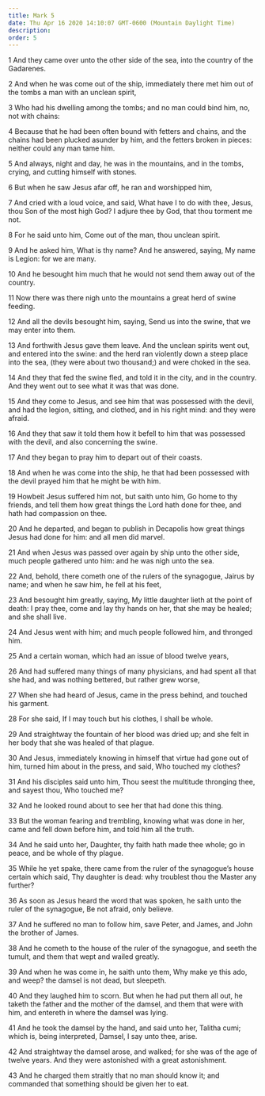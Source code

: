 ```yaml
---
title: Mark 5
date: Thu Apr 16 2020 14:10:07 GMT-0600 (Mountain Daylight Time)
description: 
order: 5
---
```


<p>
  1 And they came over unto the other side of the sea, into the country of the
  Gadarenes.
</p>
<p>
  2 And when he was come out of the ship, immediately there met him out of the
  tombs a man with an unclean spirit,
</p>
<p>
  3 Who had his dwelling among the tombs; and no man could bind him, no, not
  with chains:
</p>
<p>
  4 Because that he had been often bound with fetters and chains, and the chains
  had been plucked asunder by him, and the fetters broken in pieces: neither
  could any man tame him.
</p>
<p>
  5 And always, night and day, he was in the mountains, and in the tombs,
  crying, and cutting himself with stones.
</p>
<p>6 But when he saw Jesus afar off, he ran and worshipped him,</p>
<p>
  7 And cried with a loud voice, and said, What have I to do with thee, Jesus,
  thou Son of the most high God? I adjure thee by God, that thou torment me not.
</p>
<p>8 For he said unto him, Come out of the man, thou unclean spirit.</p>
<p>
  9 And he asked him, What is thy name? And he answered, saying, My name is
  Legion: for we are many.
</p>
<p>
  10 And he besought him much that he would not send them away out of the
  country.
</p>
<p>
  11 Now there was there nigh unto the mountains a great herd of swine feeding.
</p>
<p>
  12 And all the devils besought him, saying, Send us into the swine, that we
  may enter into them.
</p>
<p>
  13 And forthwith Jesus gave them leave. And the unclean spirits went out, and
  entered into the swine: and the herd ran violently down a steep place into the
  sea, (they were about two thousand;) and were choked in the sea.
</p>
<p>
  14 And they that fed the swine fled, and told it in the city, and in the
  country. And they went out to see what it was that was done.
</p>
<p>
  15 And they come to Jesus, and see him that was possessed with the devil, and
  had the legion, sitting, and clothed, and in his right mind: and they were
  afraid.
</p>
<p>
  16 And they that saw it told them how it befell to him that was possessed with
  the devil, and also concerning the swine.
</p>
<p>17 And they began to pray him to depart out of their coasts.</p>
<p>
  18 And when he was come into the ship, he that had been possessed with the
  devil prayed him that he might be with him.
</p>
<p>
  19 Howbeit Jesus suffered him not, but saith unto him, Go home to thy friends,
  and tell them how great things the Lord hath done for thee, and hath had
  compassion on thee.
</p>
<p>
  20 And he departed, and began to publish in Decapolis how great things Jesus
  had done for him: and all men did marvel.
</p>
<p>
  21 And when Jesus was passed over again by ship unto the other side, much
  people gathered unto him: and he was nigh unto the sea.
</p>
<p>
  22 And, behold, there cometh one of the rulers of the synagogue, Jairus by
  name; and when he saw him, he fell at his feet,
</p>
<p>
  23 And besought him greatly, saying, My little daughter lieth at the point of
  death: I pray thee, come and lay thy hands on her, that she may be healed; and
  she shall live.
</p>
<p>
  24 And Jesus went with him; and much people followed him, and thronged him.
</p>
<p>25 And a certain woman, which had an issue of blood twelve years,</p>
<p>
  26 And had suffered many things of many physicians, and had spent all that she
  had, and was nothing bettered, but rather grew worse,
</p>
<p>
  27 When she had heard of Jesus, came in the press behind, and touched his
  garment.
</p>
<p>28 For she said, If I may touch but his clothes, I shall be whole.</p>
<p>
  29 And straightway the fountain of her blood was dried up; and she felt in her
  body that she was healed of that plague.
</p>
<p>
  30 And Jesus, immediately knowing in himself that virtue had gone out of him,
  turned him about in the press, and said, Who touched my clothes?
</p>
<p>
  31 And his disciples said unto him, Thou seest the multitude thronging thee,
  and sayest thou, Who touched me?
</p>
<p>32 And he looked round about to see her that had done this thing.</p>
<p>
  33 But the woman fearing and trembling, knowing what was done in her, came and
  fell down before him, and told him all the truth.
</p>
<p>
  34 And he said unto her, Daughter, thy faith hath made thee whole; go in
  peace, and be whole of thy plague.
</p>
<p>
  35 While he yet spake, there came from the ruler of the synagogue&#x2019;s
  house certain which said, Thy daughter is dead: why troublest thou the Master
  any further?
</p>
<p>
  36 As soon as Jesus heard the word that was spoken, he saith unto the ruler of
  the synagogue, Be not afraid, only believe.
</p>
<p>
  37 And he suffered no man to follow him, save Peter, and James, and John the
  brother of James.
</p>
<p>
  38 And he cometh to the house of the ruler of the synagogue, and seeth the
  tumult, and them that wept and wailed greatly.
</p>
<p>
  39 And when he was come in, he saith unto them, Why make ye this ado, and
  weep? the damsel is not dead, but sleepeth.
</p>
<p>
  40 And they laughed him to scorn. But when he had put them all out, he taketh
  the father and the mother of the damsel, and them that were with him, and
  entereth in where the damsel was lying.
</p>
<span></span>
<p>
  41 And he took the damsel by the hand, and said unto her, Talitha cumi; which
  is, being interpreted, Damsel, I say unto thee, arise.
</p>
<p>
  42 And straightway the damsel arose, and walked; for she was of the age of
  twelve years. And they were astonished with a great astonishment.
</p>
<p>
  43 And he charged them straitly that no man should know it; and commanded that
  something should be given her to eat.
</p>

